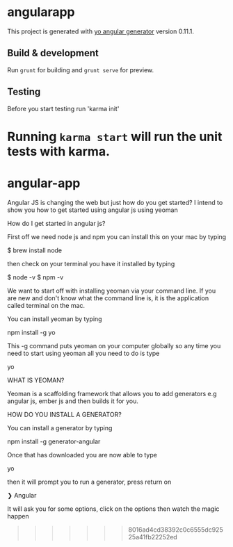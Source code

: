 
# angularapp

This project is generated with [yo angular generator](https://github.com/yeoman/generator-angular)
version 0.11.1.

## Build & development


Run `grunt` for building and `grunt serve` for preview.

## Testing
Before you start testing
run 'karma init'


Running `karma start` will run the unit tests with karma.
=======
# angular-app
Angular JS is changing the web but just how do you get started? I intend to show you how to get started using angular js using yeoman

How do I get started in angular js?

First off we need node js and npm you can install this on your mac by typing

$ brew install node

then check on your terminal you have it installed by typing

$ node -v
$ npm -v

We want to start off with installing yeoman via your command line. If you are new and don't know what the command line
is, it is the application called terminal on the mac.

You can install yeoman by typing

npm install -g yo

This -g command puts yeoman on your computer globally so any time you need to start using yeoman all you need to do is type

yo

WHAT IS YEOMAN?

Yeoman is a scaffolding framework that allows you to add generators e.g angular js, ember js and then builds it for you.

HOW DO YOU INSTALL A GENERATOR?

You can install a generator by typing

npm install -g generator-angular

Once that has downloaded you are now able to type

yo

then it will prompt you to run a generator, press return on

❯ Angular 

It will ask you for some options, click on the options then watch the magic happen


 


>>>>>>> 8016ad4cd38392c0c6555dc92525a41fb22252ed
